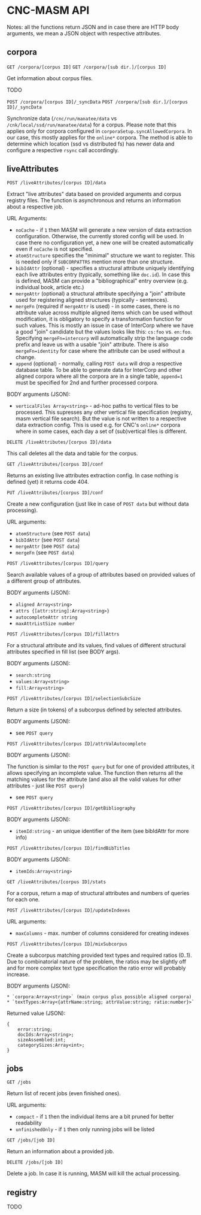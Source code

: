 # CNC-MASM API

Notes: all the functions return JSON and in case there are HTTP body arguments,
we mean a JSON object with respective attributes.

## corpora

`GET /corpora/[corpus ID]`
`GET /corpora/[sub dir.]/[corpus ID]`

Get information about corpus files.

TODO


`POST /corpora/[corpus ID]/_syncData`
`POST /corpora/[sub dir.]/[corpus ID]/_syncData`

Synchronize data (`/cnc/run/manatee/data` vs `/cnk/local/ssd/run/manatee/data`)
for a corpus. Please note that this applies only for corpora configured in
`corporaSetup.syncAllowedCorpora`. In our case, this mostly applies for the
`online*` corpora. The method is able to determine which location (ssd vs distributed fs) has newer data and configure a respective `rsync` call accordingly.

## liveAttributes

`POST /liveAttributes/[corpus ID]/data`

Extract "live attributes" data based on provided arguments and corpus registry files. The function is asynchronous and returns an information about a respective job.

URL Arguments:

* `noCache` - if `1` then MASM will generate a new version of data extraction configuration. Otherwise, the currently stored config will be used. In case there no configuration yet, a new one will be created automatically even if `noCache` is not specified.
* `atomStructure` specifies the "minimal" structure we want to register. This is needed only if `SUBCORPATTRS` mention more than one structure.
* `bibIdAttr` (optional) - specifies a structural attribute uniquely identifying each live attributes entry (typically, something like `doc.id`). In case this is defined, MASM can provide a "bibliographical" entry overview (e.g. individual book, article etc.)
* `mergeAttr` (optional) a structural attribute specifying a "join" attribute used for registering aligned structures (typically - sentences).
* `mergeFn` (required if `mergeAttr` is used) - in some cases, there is no attribute value across multiple aligned items which can be used without modification, it is obligatory to specify a transformation function for such values. This is mostly an issue in case of InterCorp where we have a good "join" candidate but the values looks like this: `cs:foo` vs. `en:foo`. Specifying `mergeFn=intercorp` will automatically strip the language code prefix and leave us with a usable "join" attribute. There is also `mergeFn=identity` for case where the attribute can be used without a change.
* `append` (optional) - normally, calling `POST data` will drop a respective database table. To be able to generate data for InterCorp and other aligned corpora where all the corpora are in a single table, `append=1` must be specified for 2nd and further processed corpora.

BODY arguments (JSON):

* `verticalFiles Array<string>` - ad-hoc paths to vertical files to be processed. This supresses any other vertical file specification (registry, masm vertical file search). But the value is not written to a respective data extraction config.
This is used e.g. for CNC's `online*` corpora where in some cases, each day a set of (sub)vertical files is different.

`DELETE /liveAttributes/[corpus ID]/data`

This call deletes all the data and table for the corpus.


`GET /liveAttributes/[corpus ID]/conf`

Returns an existing live attributes extraction config. In case nothing is defined (yet) it returns code 404.

`PUT /liveAttributes/[corpus ID]/conf`

Create a new configuration (just like in case of `POST data` but without data processing).

URL arguments:

* `atomStructure` (see `POST data`)
* `bibIdAttr` (see `POST data`)
* `mergeAttr` (see `POST data`)
* `mergeFn` (see `POST data`)

`POST /liveAttributes/[corpus ID]/query`

Search available values of a group of attributes based on provided values of a
different group of attributes.

BODY arguments (JSON):

* `aligned Array<string>`
* `attrs {[attr:string]:Array<string>}`
* `autocompleteAttr string`
* `maxAttrListSize number`


`POST /liveAttributes/[corpus ID]/fillAttrs`

For a structural attribute and its values, find values of different structural attributes specified in fill list (see BODY args).

BODY arguments (JSON):

* `search:string`
* `values:Array<string>`
* `fill:Array<string>`

`POST /liveAttributes/[corpus ID]/selectionSubcSize`

Return a size (in tokens) of a subcorpus defined by selected attributes.

BODY arguments (JSON):

- see `POST query`

`POST /liveAttributes/[corpus ID]/attrValAutocomplete`

BODY arguments (JSON):

The function is similar to the `POST query` but for one of provided attributes, it allows specifying an incomplete value. The function then returns all the matching values for the attribute (and also all the valid values for other attributes - just like `POST query`)

- see `POST query`

`POST /liveAttributes/[corpus ID]/getBibliography`

BODY arguments (JSON):

* `itemId:string` - an unique identifier of the item (see bibIdAttr for more info)

`POST /liveAttributes/[corpus ID]/findBibTitles`

BODY arguments (JSON):

* `itemIds:Array<string>`

`GET /liveAttributes/[corpus ID]/stats`

For a corpus, return a map of structural attributes and numbers of queries for each one.

`POST /liveAttributes/[corpus ID]/updateIndexes`

URL arguments:

* `maxColumns` - max. number of columns considered for creating indexes

`POST /liveAttributes/[corpus ID]/mixSubcorpus`

Create a subcorpus matching provided text types and required ratios (0..1). Due to combinatorial
nature of the problem, the ratios may be slightly off and for more complex text type specification
the ratio error will probably increase.

BODY arguments (JSON):

    * `corpora:Array<string>` (main corpus plus possible aligned corpora)
    * `textTypes:Array<{attrName:string; attrValue:string; ratio:number}>`

Returned value (JSON):

```
{
    error:string;
    docIds:Array<string>;
    sizeAssembled:int;
    categorySizes:Array<int>;
}
```


## jobs

`GET /jobs`

Return list of recent jobs (even finished ones).

URL arguments:

* `compact` - if `1` then the individual items are a bit pruned for better readability
* `unfinishedOnly` - if `1` then only running jobs will be listed

`GET /jobs/[job ID]`

Return an information about a provided job.

`DELETE /jobs/[job ID]`

Delete a job. In case it is running, MASM will kill the actual processing.


## registry

TODO